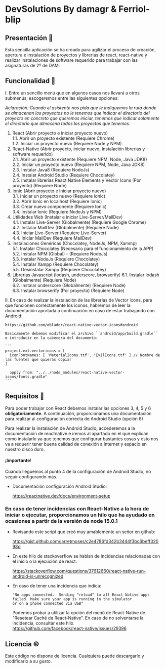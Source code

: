 # DevSolutions By damagr & Ferriol-blip  

## Presentación 📕

Esta sencilla aplicación se ha creado para agilizar el proceso de creación, apertura e instalación de proyectos
y librerias de react, react-native y realizar instalaciones de software requerido para trabajar con las asignaturas
de 2º de DAM.

## Funcionalidad 📖

I. Entre un sencillo menú que en algunos casos nos llevará a otros submenús, escogeremos entre las siguientes opciones:  

*_Aclaración: Cuando el asistente nos pida que le indiquemos la ruta donde se almacenan los proyectos no le_*
*_tenemos que indicar el directorio del proyecto en concreto que queremos iniciar, tenemos que indicar_*
*_solamente el directorio que almacena todos los proyectos que tenemos._*

1. React (Abrir proyecto e iniciar proyecto nuevo)  
   1.1. Abrir un proyecto existente (Requiere Chrome)  
   1.2. Iniciar un proyecto nuevo (Requiere Node y NPM)  
2. React-Native (Abrir proyecto, iniciar nuevo, instalación librerias y software requerido)  
   2.1. Abrir un proyecto existente (Requiere NPM, Node, Java JDK8)  
   2.2. Iniciar un proyecto nuevo (Requiere NPM, Node, Java JDK8)  
   2.3. Instalar Java8 (Requiere NodeJs)  
   2.4. Instalar Android Studio (Requiere Chocolatey)  
   2.5. Instalar librerias React Native Elements y Vector Icons (Por proyecto) (Requiere Node)  
3. Ionic (Abrir proyecto e iniciar proyecto nuevo)  
   3.1. Iniciar un proyecto nuevo (Requiere Ionic)  
   3.2. Abrir Ionic en localhost (Requiere Ionic)  
   3.3. Crear nuevo componente (Requiere Ionic)  
   3.4. Instalar Ionic (Requiere NodeJs y NPM)  
4. Utilidades Web (Instalar e iniciar Live-Server/MailDev)  
   4.1. Instalar Live-Server (Globalmente) (Requiere Google Chrome)  
   4.2. Instalar MailDev (Globalmente) (Requiere Node)  
   4.3. Iniciar Live-Server (Requiere Live-Server)  
   4.4. Iniciar MailDev (Requiere MailDev)
5. Instalaciones Genéricas (Chocolatey, NodeJs, NPM, Xammp)  
   5.1. Instalar Chocolatey (Necesario para el funcionamiento de la APP)  
   5.2. Instalar NPM (Global) - (Requiere NodeJs)  
   5.3. Instalar NodeJs (Requiere Chocolatey)    
   5.4. Instalar Xampp (Requiere Chocolatey)    
   5.5. Desinstalar Xampp (Requiere Chocolatey)  
6. Librerias Javascript (lodash, underscore, browserify)
   6.1. Instalar lodash (Globalmente) (Requiere Node)  
   6.2. Instalar underscore (Globalmente) (Requiere Node)  
   6.3. Instalar browserify (Por proyecto) (Requiere Node)  

II. En caso de realizar la instalación de las librerias de Vector Icons, para que funcionen correctamente los
 iconos, habremos de leer la documentación aportada a continuación en caso de estar trabajando con Android:

    https://github.com/oblador/react-native-vector-icons#android

    Basicamente debemos modificar el archivo ``android/app/build.gradle`` e introducir en la cabecera del documento:

    ```
    project.ext.vectoricons = [
      iconFontNames: [ 'MaterialIcons.ttf', 'EvilIcons.ttf' ] // Nombre de las fuentes que quieras copiar
    ]
  
      apply from: "../../node_modules/react-native-vector-icons/fonts.gradle"
    ```

## Requisitos 🔑

Para poder trabajar con React debemos instalar las opciones 3, 4, 5 y 6 **obligatoriamente**. A continuación,
proporcionamos una documentación para realizar al configuración correcta de Android Studio (opción 6)  

Para realizar la instalación de Android Studio, accederemos a la documentación de reactnative e iremos
al apartado en el que explican como instalarlo ya que tenemos que configurar bastantes cosas y esto nos 
va a requerir tener buena calidad de conexión a internet y espacio en nuestro disco duro. 

#### ¡Importante!

Cuando lleguemos al punto 4 de la configuración de Android Studio, no seguir configurando más.

+ Documentación configuración Android Studio:

    https://reactnative.dev/docs/environment-setup

### En caso de tener incidencias con React-Native a la hora de iniciar o ejecutar, proporcionamos un hilo que ha ayudado en ocasiones a partir de la versión de node 15.0.1

+ Revisando este script que creó muy amablemente un señor en github:

    https://gist.github.com/jarretmoses/c2e4786fd342b3444f3bc6beff32098d   


+ En este hilo de stackoverflow se hablan de incidencias relacionadas con el inicio o la ejecución de react:

    https://stackoverflow.com/questions/37612660/react-native-run-android-is-unrecognized  


+ En caso de tener una incidencia que indica:

   ```
   "No apps connected.  Sending "reload" to all React Native apps failed. Make sure your app is running in the simulator
   or on a phone connected via USB"
   ```

   Podemos probar a utilizar la opción del menú de React-Native de "Resetear Caché de React-Native". En caso de no
  solventarse la incidencia, consultar este hilo:  
https://github.com/facebook/react-native/issues/29396

## Licencia ©  

Este código no dispone de licencia. Cualquiera puede descargarlo y modificarlo a su gusto.
